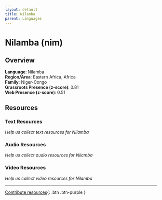 ```yaml
---
layout: default
title: Nilamba
parent: Languages
---
```


# Nilamba (nim)

## Overview

**Language**: Nilamba  
**Region/Area**: Eastern Africa, Africa  
**Family**: Niger-Congo  
**Grassroots Presence (z-score)**: 0.81  
**Web Presence (z-score)**: 0.51  

## Resources

### Text Resources
*Help us collect text resources for Nilamba*

### Audio Resources
*Help us collect audio resources for Nilamba*

### Video Resources
*Help us collect video resources for Nilamba*

---

[Contribute resources](https://forms.office.com/e/1SfLJx3u1r){: .btn .btn-purple }
